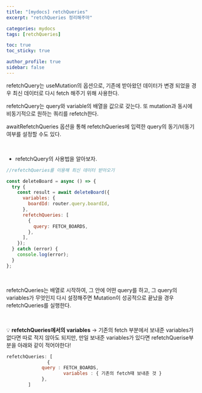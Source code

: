 ```yaml
---
title: "[mydocs] retchQueries"
excerpt: "retchQueries 정리해주마"

categories: mydocs
tags: [retchQueries]

toc: true
toc_sticky: true

author_profile: true
sidebar: false
---
```


refetchQuery는 useMutation의 옵션으로, 기존에 받아왔던 데이터가 변경 되었을 경우 최신 데이터로 다시 fetch 해주기 위해 사용한다.

refetchQuery는 query와 variable의 배열을 값으로 갖는다. 또 mutation과 동시에 비동기적으로 원하는 쿼리를 refetch한다.

awaitRefetchQueries 옵션을 통해 refetchQueries에 입력한 query의 동기/비동기 여부를 설정할 수도 있다.

<br>

- refetchQuery의 사용법을 알아보자.

```jsx
//refetchQueries를 이용해 최신 데이터 받아오기

const deleteBoard = async () => {
  try {
    const result = await deleteBoard({
      variables: {
        boardId: router.query.boardId,
      },
      refetchQueries: [
        {
          query: FETCH_BOARDS,
        },
      ],
    });
  } catch (error) {
    console.log(error);
  }
};
```

<br>

refetchQueries는 배열로 시작하여, 그 안에 어떤 query를 하고, 그 query의 variables가 무엇인지 다시 설정해주면 Mutation이 성공적으로 끝났을 경우 refetchQueries를 실행한다.

<br>

💡 **refetchQueries에서의 variables**
→ 기존의 fetch 부분에서 보내준 variables가 없다면 따로 적지 않아도 되지만,
만일 보내준 variables가 있다면 refetchQuerise부분을 아래와 같이 적어야한다!

```jsx
refetchQueries: [
	           {
		     query : FETCH_BOARDS,
                     variables : { 기존의 fetch때 보내준 것 }
		     },
		]
```
